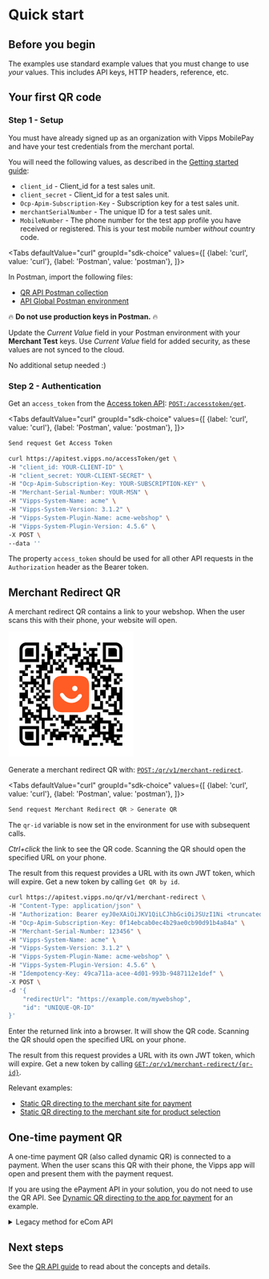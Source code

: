 <!-- START_METADATA
---
title: Quick start for the QR API
sidebar_label: Quick start
sidebar_position: 20
description: Quick steps for getting started with the QR API.
toc_min_heading_level: 2
toc_max_heading_level: 5
pagination_next: null
pagination_prev: null
---

import ApiSchema from '@theme/ApiSchema';
import Tabs from '@theme/Tabs';
import TabItem from '@theme/TabItem';
END_METADATA -->

# Quick start

## Before you begin

The examples use standard example values that you must change to
use *your* values. This includes API keys, HTTP headers, reference, etc.

## Your first QR code

### Step 1 - Setup

You must have already signed up as an organization with Vipps MobilePay and have
your test credentials from the merchant portal.

You will need the following values, as described in the
[Getting started guide](https://developer.vippsmobilepay.com/docs/getting-started):

* `client_id` - Client_id for a test sales unit.
* `client_secret` - Client_id for a test sales unit.
* `Ocp-Apim-Subscription-Key` - Subscription key for a test sales unit.
* `merchantSerialNumber` - The unique ID for a test sales unit.
* `MobileNumber` - The phone number for the test app profile you have received or registered. This is your test mobile number *without* country code.

<Tabs
defaultValue="curl"
groupId="sdk-choice"
values={[
{label: 'curl', value: 'curl'},
{label: 'Postman', value: 'postman'},
]}>
<TabItem value="postman">

In Postman, import the following files:

* [QR API Postman collection](/tools/vipps-qr-api-postman-collection.json)
* [API Global Postman environment](https://github.com/vippsas/vipps-developers/blob/master/tools/vipps-api-global-postman-environment.json)

🔥 **Do not use production keys in Postman.** 🔥

Update the *Current Value* field in your Postman environment with your **Merchant Test** keys.
Use *Current Value* field for added security, as these values are not synced to the cloud.

</TabItem>
<TabItem value="curl">

No additional setup needed :)

</TabItem>
</Tabs>

### Step 2 - Authentication

Get an `access_token` from the
[Access token API](https://developer.vippsmobilepay.com/docs/APIs/access-token-api):
[`POST:/accesstoken/get`](https://developer.vippsmobilepay.com/api/access-token#tag/Authorization-Service/operation/fetchAuthorizationTokenUsingPost).

<Tabs
defaultValue="curl"
groupId="sdk-choice"
values={[
{label: 'curl', value: 'curl'},
{label: 'Postman', value: 'postman'},
]}>
<TabItem value="postman">

```bash
Send request Get Access Token
```

</TabItem>
<TabItem value="curl">

```bash
curl https://apitest.vipps.no/accessToken/get \
-H "client_id: YOUR-CLIENT-ID" \
-H "client_secret: YOUR-CLIENT-SECRET" \
-H "Ocp-Apim-Subscription-Key: YOUR-SUBSCRIPTION-KEY" \
-H "Merchant-Serial-Number: YOUR-MSN" \
-H "Vipps-System-Name: acme" \
-H "Vipps-System-Version: 3.1.2" \
-H "Vipps-System-Plugin-Name: acme-webshop" \
-H "Vipps-System-Plugin-Version: 4.5.6" \
-X POST \
--data ''
```

</TabItem>
</Tabs>

The property `access_token` should be used for all other API requests in the `Authorization` header as the Bearer token.

## Merchant Redirect QR

A merchant redirect QR contains a link to your webshop. When the user scans this with their phone, your website will open.

![QR code](images/demo-qr.png)

Generate a merchant redirect QR with:
[`POST:/qr/v1/merchant-redirect`](https://developer.vippsmobilepay.com/api/qr#tag/Merchant-redirect-QR/operation/CreateMerchantRedirectQr).

<Tabs
defaultValue="curl"
groupId="sdk-choice"
values={[
{label: 'curl', value: 'curl'},
{label: 'Postman', value: 'postman'},
]}>
<TabItem value="postman">

```bash
Send request Merchant Redirect QR > Generate QR
```

The `qr-id` variable is now set in the environment for use with subsequent calls.

*Ctrl+click* the link to see the QR code. Scanning the QR should open the specified URL on your phone.

The result from this request provides a URL with its own JWT token, which will expire.
Get a new token by calling `Get QR by id`.

</TabItem>
<TabItem value="curl">

```bash
curl https://apitest.vipps.no/qr/v1/merchant-redirect \
-H "Content-Type: application/json" \
-H "Authorization: Bearer eyJ0eXAiOiJKV1QiLCJhbGciOiJSUzI1Ni <truncated>" \
-H "Ocp-Apim-Subscription-Key: 0f14ebcab0ec4b29ae0cb90d91b4a84a" \
-H "Merchant-Serial-Number: 123456" \
-H "Vipps-System-Name: acme" \
-H "Vipps-System-Version: 3.1.2" \
-H "Vipps-System-Plugin-Name: acme-webshop" \
-H "Vipps-System-Plugin-Version: 4.5.6" \
-H "Idempotency-Key: 49ca711a-acee-4d01-993b-9487112e1def" \
-X POST \
-d '{
    "redirectUrl": "https://example.com/mywebshop",
    "id": "UNIQUE-QR-ID"
}'
```

Enter the returned link into a browser. It will show the QR code. Scanning the QR should open the specified URL on your phone.

The result from this request provides a URL with its own JWT token, which will expire.
Get a new token by calling
[`GET:/qr/v1/merchant-redirect/{qr-id}`](https://developer.vippsmobilepay.com/api/qr#tag/Merchant-redirect-QR/operation/GetMerchantRedirectQrById).

</TabItem>
</Tabs>

Relevant examples:

* [Static QR directing to the merchant site for payment](https://developer.vippsmobilepay.com/docs/solutions/vending-machines/qr-to-merchant-site-payment-only/)
* [Static QR directing to the merchant site for product selection](https://developer.vippsmobilepay.com/docs/solutions/vending-machines/qr-to-merchant-site-product-selection/)

## One-time payment QR

A one-time payment QR (also called dynamic QR) is connected to a payment. When the user scans this QR with their phone,
the Vipps app will open and present them with the payment request.

If you are using the ePayment API in your solution, you do not need to use the QR API.
See
[Dynamic QR directing to the app for payment](https://developer.vippsmobilepay.com/docs/solutions/vending-machines/one-time-payment/) for an example.

<details>
<summary>Legacy method for eCom API</summary>
<div>

Create a payment and get the unique payment reference.

<Tabs
defaultValue="curl"
groupId="sdk-choice"
values={[
{label: 'curl', value: 'curl'},
{label: 'Postman', value: 'postman'},
]}>
<TabItem value="postman">

```bash
Send request Initiate Payment
```

The `orderId` and `vippsLandingPageUrl` variables are now in the environment of this Postman example.

</TabItem>
<TabItem value="curl">

```bash
curl --location 'https://apitest.vipps.no/ecomm/v2/payments/' \
-H 'Content-Type: application/json' \
-H "Authorization: Bearer eyJ0eXAiOiJKV1QiLCJhbGciOiJSUzI1Ni <truncated>" \
-H "Ocp-Apim-Subscription-Key: 0f14ebcab0ec4b29ae0cb90d91b4a84a" \
-H "Merchant-Serial-Number: 123456" \
-H "Vipps-System-Name: acme" \
-H "Vipps-System-Version: 3.1.2" \
-H "Vipps-System-Plugin-Name: acme-webshop" \
-H "Vipps-System-Plugin-Version: 4.5.6" \
-X POST \
-d '{
  "customerInfo": {
    "mobileNumber": "91234567"
  },
  "merchantInfo": {
    "merchantSerialNumber": "123456",
    "callbackPrefix":"https://example.com/vipps/callbacks-for-payment-update-from-vipps",
    "fallBack": "https://example.com/vipps/fallback-result-page-for-both-success-and-failure/acme-shop-123-order123abc",
  },
  "transaction": {
    "amount": 49900,
    "orderId": "UNIQUE-PAYMENT-REFERENCE",
    "transactionText": "One pair of socks.",
}
}'
```

Note that `orderId` must be unique for each payment you create.

</TabItem>
</Tabs>

Take note of the URL that is returned in the response body and provide it in the
[POST:/qr/v1](https://developer.vippsmobilepay.com/api/qr/#tag/One-time-payment-QR/operation/generateOtpQr)
request to generate the one-time payment QR.

<Tabs
defaultValue="curl"
groupId="sdk-choice"
values={[
{label: 'curl', value: 'curl'},
{label: 'Postman', value: 'postman'},
]}>
<TabItem value="postman">

```bash
Send request Generate OTP QR
```

This supplies `vippsLandingPageUrl` to
[`POST:/qr/v1`](https://developer.vippsmobilepay.com/api/qr#tag/One-time-payment-QR/operation/generateOtpQr)
to provide a URL that can be used to show a QR code.

*Ctrl+click* the link to see the QR code. Scanning the QR should open the test app on your phone and allow you to complete the one-time purchase.

</TabItem>
<TabItem value="curl">

```bash
curl --location 'https://apitest.vipps.no/qr/v1' \
-H 'Content-Type: application/json' \
-H "Authorization: Bearer eyJ0eXAiOiJKV1QiLCJhbGciOiJSUzI1Ni <truncated>" \
-H "Ocp-Apim-Subscription-Key: 0f14ebcab0ec4b29ae0cb90d91b4a84a" \
-H "Merchant-Serial-Number: 123456" \
-H "Vipps-System-Name: acme" \
-H "Vipps-System-Version: 3.1.2" \
-H "Vipps-System-Plugin-Name: acme-webshop" \
-H "Vipps-System-Plugin-Version: 4.5.6" \
-X POST \
-d '{
    "url": "https://apitest.vipps.no/dwo-api-application/v1/deeplink/vippsgateway?v=2&token=eyJraWQiOiJqd3RrZXkiLCJhbGciOiJSUzI1NiJ<truncated>"
}'
```

</TabItem>
</Tabs>

</div>
</details>

## Next steps

See the [QR API guide](vipps-qr-api.md) to read about the concepts and details.
